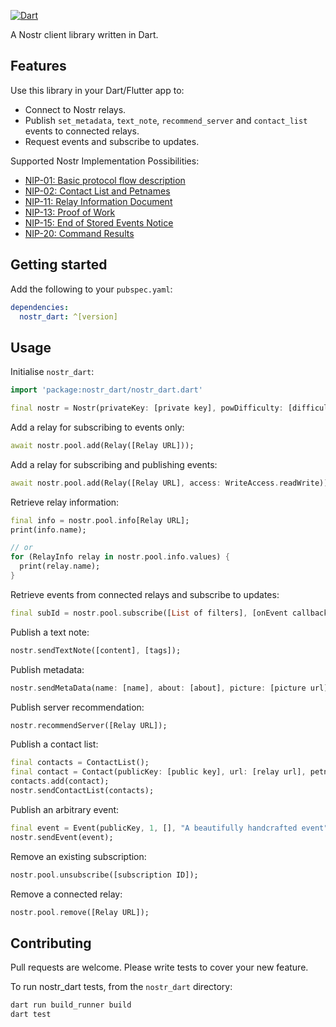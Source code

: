 [![Dart](https://github.com/Satswalker/nostr_dart/actions/workflows/dart.yml/badge.svg)](https://github.com/Satswalker/nostr_dart/actions/workflows/dart.yml)

A Nostr client library written in Dart.

## Features

Use this library in your Dart/Flutter app to:

- Connect to Nostr relays.
- Publish `set_metadata`, `text_note`, `recommend_server` and `contact_list` events to connected relays.
- Request events and subscribe to updates.

Supported Nostr Implementation Possibilities:

- [NIP-01: Basic protocol flow description](https://github.com/nostr-protocol/nips/blob/master/01.md)
- [NIP-02: Contact List and Petnames](https://github.com/nostr-protocol/nips/blob/master/02.md)
- [NIP-11: Relay Information Document](https://github.com/nostr-protocol/nips/blob/master/11.md)
- [NIP-13: Proof of Work](https://github.com/nostr-protocol/nips/blob/master/13.md)
- [NIP-15: End of Stored Events Notice](https://github.com/nostr-protocol/nips/blob/master/15.md)
- [NIP-20: Command Results](https://github.com/nostr-protocol/nips/blob/master/20.md)

## Getting started

Add the following to your `pubspec.yaml`:

```yaml
dependencies:
  nostr_dart: ^[version]
```

## Usage

Initialise `nostr_dart`:

```dart
import 'package:nostr_dart/nostr_dart.dart'

final nostr = Nostr(privateKey: [private key], powDifficulty: [difficulty]);
```

Add a relay for subscribing to events only:

```dart
await nostr.pool.add(Relay([Relay URL]));
```

Add a relay for subscribing and publishing events:

```dart
await nostr.pool.add(Relay([Relay URL], access: WriteAccess.readWrite));
```

Retrieve relay information:

```dart
final info = nostr.pool.info[Relay URL];
print(info.name);

// or 
for (RelayInfo relay in nostr.pool.info.values) {
  print(relay.name);
}
```

Retrieve events from connected relays and subscribe to updates:

```dart
final subId = nostr.pool.subscribe([List of filters], [onEvent callback], [Subscription ID]);
```

Publish a text note:

```dart
nostr.sendTextNote([content], [tags]);
```

Publish metadata:

```dart
nostr.sendMetaData(name: [name], about: [about], picture: [picture url]);
```

Publish server recommendation:

```dart
nostr.recommendServer([Relay URL]);
```

Publish a contact list:

```dart
final contacts = ContactList();
final contact = Contact(publicKey: [public key], url: [relay url], petname: [petname]);
contacts.add(contact);
nostr.sendContactList(contacts);
```

Publish an arbitrary event:

```dart
final event = Event(publicKey, 1, [], "A beautifully handcrafted event");
nostr.sendEvent(event);
```

Remove an existing subscription:

```dart
nostr.pool.unsubscribe([subscription ID]);
```

Remove a connected relay:

```dart
nostr.pool.remove([Relay URL]);
```

## Contributing

Pull requests are welcome. Please write tests to cover your new feature.

To run nostr_dart tests, from the `nostr_dart` directory:

```sh
dart run build_runner build
dart test
```
